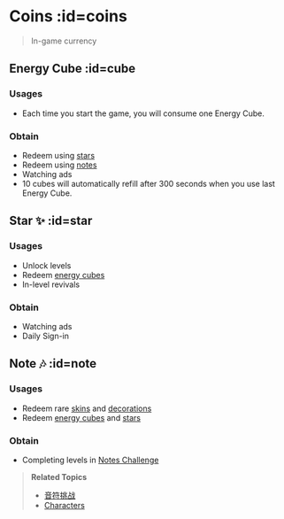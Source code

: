 # Coins :id=coins

> In-game currency

## Energy Cube :id=cube
### Usages
- Each time you start the game, you will consume one Energy Cube.

### Obtain
- Redeem using [stars](#star)
- Redeem using [notes](#note)
- Watching ads
- 10 cubes will automatically refill after 300 seconds when you use last Energy Cube.

## Star ✨ :id=star

### Usages
- Unlock levels
- Redeem [energy cubes](#cube)
- In-level revivals

### Obtain
- Watching ads
- Daily Sign-in

## Note 🎶 :id=note
### Usages
- Redeem rare [skins](/en/dlce/character.md#skins) and [decorations](/en/dlce/character.md#dec)
- Redeem [energy cubes](#cube) and [stars](#star)

### Obtain
- Completing levels in [Notes Challenge](/en/dlce/notes-challenge.md)

<blockquote>

**Related Topics**
- [音符挑战](/en/dlce/notes-challenge.md)
- [Characters](/en/dlce/character.md)

</blockquote>
